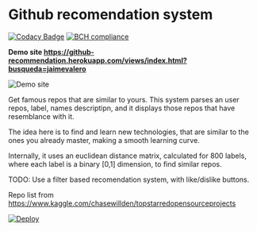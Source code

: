 # Github recomendation system 
  [![Codacy Badge](https://api.codacy.com/project/badge/Grade/20c8cb7ed93a4064b4aaf1420eae5880)](https://www.codacy.com/app/jaimevalero78/github-recommendation-engine?utm_source=github.com&utm_medium=referral&utm_content=jaimevalero/github-recommendation-engine&utm_campaign=badger)  [![BCH compliance](https://bettercodehub.com/edge/badge/jaimevalero/github-recommendation-engine?branch=master)](https://bettercodehub.com/) 

**Demo site https://github-recommendation.herokuapp.com/views/index.html?busqueda=jaimevalero**


![Demo site](https://github.com/jaimevalero/github-recommendation-engine/blob/master/views/img/webscreen_capture.gif)


  



Get famous repos that are similar to yours.
This system parses an user repos, label, names descriptipn, and it displays those repos that have resemblance with it.

The idea here is to find and learn new technologies, that are similar to the ones you already master, making a smooth learning curve.

Internally, it uses an euclidean distance matrix, calculated for 800 labels, where each label is a binary [0,1] dimension, to find similar repos.

TODO: Use a filter based recomendation system, with like/dislike buttons.


Repo list from https://www.kaggle.com/chasewillden/topstarredopensourceprojects


   [![Deploy](https://www.herokucdn.com/deploy/button.svg)](https://heroku.com/deploy)
